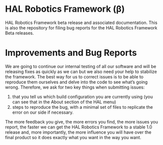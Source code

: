 # HAL Robotics Framework (β)
HAL Robotics Framework beta release and associated documentation. This is also the repository for filing bug reports for the HAL Robotics Framework Beta releases.

# Improvements and Bug Reports
We are going to continue our internal testing of all our software and will be releasing fixes as quickly as we can but we also need your help to stabilize the framework.
The best way for us to correct issues is to be able to reproduce them ourselves and delve into the code to see what’s going wrong.
Therefore, we ask for two key things when submitting issues:
1. that you tell us which build configuration you are currently using (you can see that in the About section of the HAL menu)
2. steps to reproduce the bug, with a minimal set of files to replicate the error on our side if necessary.

The more feedback you give, the more errors you find, the more issues you report, the faster we can get the HAL Robotics Framework to a stable 1.0 release and, more importantly, the more influence you will have over the final product so it does exactly what you want in the way you want.
